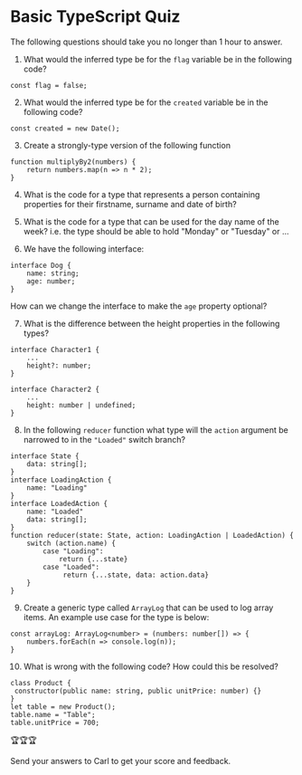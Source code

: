 # Basic TypeScript Quiz

The following questions should take you no longer than 1 hour to answer.  

1. What would the inferred type be for the `flag` variable be in the following code?
```
const flag = false;
```

2. What would the inferred type be for the `created` variable be in the following code?
```
const created = new Date();
```

3. Create a strongly-type version of the following function
```
function multiplyBy2(numbers) {
    return numbers.map(n => n * 2);
}
```

4. What is the code for a type that represents a person containing properties for their firstname, surname and date of birth?

5. What is the code for a type that can be used for the day name of the week? i.e. the type should be able to hold "Monday" or "Tuesday" or ...

6. We have the following interface:
```
interface Dog {
    name: string;
    age: number;
}
```
How can we change the interface to make the `age` property optional?


7. What is the difference between the height properties in the following types?
```
interface Character1 {
    ...
    height?: number;
}

interface Character2 {
    ...
    height: number | undefined;
}
```

8. In the following `reducer` function what type will the `action` argument be narrowed to in the `"Loaded"` switch branch?
```
interface State {
    data: string[];
}
interface LoadingAction {
    name: "Loading"
}
interface LoadedAction {
    name: "Loaded"
    data: string[];
}
function reducer(state: State, action: LoadingAction | LoadedAction) {
    switch (action.name) {
        case "Loading":
            return {...state}
        case "Loaded":
             return {...state, data: action.data}
    }
}
```

9. Create a generic type called `ArrayLog` that can be used to log array items. An example use case for the type is below:
```
const arrayLog: ArrayLog<number> = (numbers: number[]) => {
    numbers.forEach(n => console.log(n));
}
```

10. What is wrong with the following code? How could this be resolved?
```
class Product {
 constructor(public name: string, public unitPrice: number) {}
}
let table = new Product();
table.name = "Table";
table.unitPrice = 700;
```

🏆🏆🏆   

Send your answers to Carl to get your score and feedback. 


